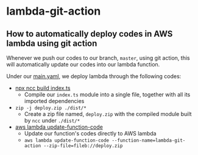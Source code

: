 # lambda-git-action
## How to automatically deploy codes in AWS lambda using git action

Whenever we push our codes to our branch, `master`, using git action, this will automatically update our codes into our lambda function.

Under our [main.yaml](https://github.com/aehtatsirk/lambda-git-action/blob/master/.github/workflows/main.yml), we deploy lambda through the following codes:

 -  [npx ncc build index.ts](https://github.com/vercel/ncc)
	 - Compile our `index.ts` module into a single file, together with all its imported dependencies
 - `zip -j deploy.zip ./dist/*`
	 - Create a zip file named, `deploy.zip` with the compiled module built by `ncc` under `./dist/*`
 - [aws lambda update-function-code](https://docs.aws.amazon.com/cli/latest/reference/lambda/update-function-code.html)
	 - Update our function's codes directly to AWS lambda
	 - `aws lambda update-function-code --function-name=lambda-git-action --zip-file=fileb://deploy.zip`
